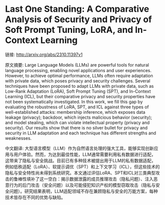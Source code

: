 # Last One Standing: A Comparative Analysis of Security and Privacy of Soft Prompt Tuning, LoRA, and In-Context Learning

链接: http://arxiv.org/abs/2310.11397v1

原文摘要:
Large Language Models (LLMs) are powerful tools for natural language
processing, enabling novel applications and user experiences. However, to
achieve optimal performance, LLMs often require adaptation with private data,
which poses privacy and security challenges. Several techniques have been
proposed to adapt LLMs with private data, such as Low-Rank Adaptation (LoRA),
Soft Prompt Tuning (SPT), and In-Context Learning (ICL), but their comparative
privacy and security properties have not been systematically investigated. In
this work, we fill this gap by evaluating the robustness of LoRA, SPT, and ICL
against three types of well-established attacks: membership inference, which
exposes data leakage (privacy); backdoor, which injects malicious behavior
(security); and model stealing, which can violate intellectual property
(privacy and security). Our results show that there is no silver bullet for
privacy and security in LLM adaptation and each technique has different
strengths and weaknesses.

中文翻译:
大型语言模型（LLM）作为自然语言处理的强大工具，能够实现创新应用与用户体验。然而，为达到最佳性能，LLM通常需要利用私有数据进行适配，这带来了隐私与安全挑战。目前已有多种技术被提出用于LLM的私有数据适配，例如低秩适配（LoRA）、软提示调优（SPT）和上下文学习（ICL），但这些技术的隐私与安全特性尚未得到系统研究。本文通过评估LoRA、SPT和ICL对三类典型攻击的鲁棒性填补了这一空白：揭示数据泄露的成员推理攻击（隐私问题）、注入恶意行为的后门攻击（安全问题）以及可能侵犯知识产权的模型窃取攻击（隐私与安全问题）。研究结果表明，LLM适配领域不存在兼顾隐私与安全的万能方案，每种技术皆存在不同的优势与缺陷。
